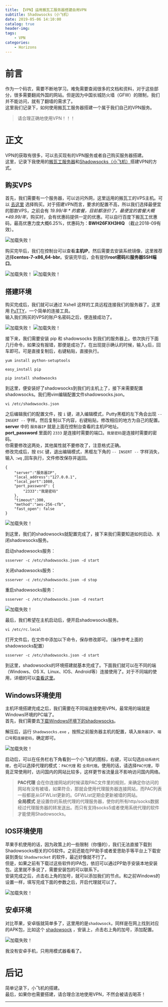 ```yaml
---
title: 【VPN】运用搬瓦工服务器搭建自用VPN
subtitle: Shadowsocks（小飞机）
date: 2019-05-06 14:10:00
catalog: true
header-img:
tags:
    - VPN
categories: 
    - Horizons
---
```


# 前言

作为一个码农，需要不断地学习。难免需要查阅很多的文档和资料，对于这些部分，很多需要翻阅外国的网站。但是因为中国长城防火墙（GFW）的限制，我们并不能访问，就有了翻墙的需求了。  
这里我们记录下，如何使用搬瓦工服务器搭建一个属于我们自己的VPN服务。  

> 请合理正确地使用VPN！！！  

# 正文

VPN的获取有很多，可以去买现有的VPN服务或者自己购买服务器搭建。  
这里，记录下我使用的[搬瓦工服务器][1]和[Shadowsocks（小飞机）][3]搭建VPN的方式。  

## 购买VPS

首先，我们需要有一个服务器，可以访问外网，这里运用的搬瓦工的VPS主机。可以 [去这里][1] 选择购买。对于搭建VPN而言，要求的配置不高，所以我们选择最便宜的那款VPS，之前会有 *$19.99/年* 的套餐，目前都涨价了。最便宜的套餐大概 *$49.99/年*，购买时，会有优惠码提供一定的优惠。可以自行百度下搬瓦工优惠码，最高优惠力度大概6.25%，优惠码为：**BWH26FXH3HIQ** （截止2018-09有效）。  

<img class="shadow" alt="加载失败！" src="/img/article/vpn-shadowsocks/vpn-shadowsocks-1.png" />

购买完毕后，我们在控制台可以查看**主机IP**。然后需要去安装系统镜像，这里推荐选择**centos-7-x86_64-bbr**。安装完毕后，会有提供**root密码**和**服务器SSH端口**。

<img class="shadow" alt="加载失败！" src="/img/article/vpn-shadowsocks/vpn-shadowsocks-2.png" />

<img class="shadow" alt="加载失败！" src="/img/article/vpn-shadowsocks/vpn-shadowsocks-3.png" />

## 搭建环境

购买完成后，我们就可以通过 Xshell 这样的工具远程连接我们的服务器了。这里用 [PuTTY][2]，一个简单的连接工具。  
输入我们购买的VPS的账户名密码之后，便连接成功了。  

<img class="shadow" alt="加载失败！" src="/img/article/vpn-shadowsocks/vpn-shadowsocks-4.png" />

<img class="shadow" alt="加载失败！" src="/img/article/vpn-shadowsocks/vpn-shadowsocks-5.png" />

接下来，我们需要安装 pip 和 shadowsocks 到我们的服务器上。依次执行下面几行命令，如果没有报错，那便是成功了。在出现提示确认的时候，输入`y`后，回车即可。可是直接复制后，右键粘贴，直接执行。  

```shell
yum install python-setuptools
```

```shell
easy_install pip
```

```shell
pip install shadowsocks
```

到这里，便安装好了shadowsocks到我们的主机上了，接下来需要配置shadowsocks。我们用vim编辑配置文件shadowsocks.json。

```shell
vi /etc/shadowsocks.json
```

之后编辑我们的配置文件，按 `i` 键，进入编辑模式，Putty黑框的左下角会出现 `-- INSERT --` 字样。然后复制以下内容，右键粘贴，修改相应的地方为自己的配置。  
**server** 中的 `服务器IP` 就是上面在控制台查看的主机IP地址。  
**port_password** 里面的 `2333` 是连接时需要的端口。`我是密码`是连接时需要的密码。  
你需要修改这两处，其他属性就不要修改了，注意格式正确。  
修改完成后，按 `ESC` 键，退出编辑模式，黑框左下角的 `-- INSERT --` 字样消失，输入 `:wq` ,回车执行，文件修改保存并返回。

```shell
{
    "server":"服务器IP",
    "local_address":"127.0.0.1",  
    "local_port":1080,
    "port_password": {
        "2333":"我是密码"
    },
    "timeout":300,
    "method":"aes-256-cfb",
    "fast_open": false
}
```

<img class="shadow" alt="加载失败！" src="/img/article/vpn-shadowsocks/vpn-shadowsocks-6.png" /> 

到这里，我们的shadowsocks就配置完成了，接下来我们需要知道如何启动、关闭shadowsocks服务。

启动shadowsocks服务：

```shell
ssserver -c /etc/shadowsocks.json -d start
```

关闭shadowsocks服务：

```shell
ssserver -c /etc/shadowsocks.json -d stop
```

重启shadowsocks服务：

```shell
ssserver -c /etc/shadowsocks.json -d restart
```

<img class="shadow" alt="加载失败！" src="/img/article/vpn-shadowsocks/vpn-shadowsocks-7.png" /> 

最后，我们希望在主机启动后，便开启shadowsocks服务。  

```shell
vi /etc/rc.local
```

打开文件后，在文件中添加以下命令，保存修改即可。（操作参考上面的shadowsocks配置）

```shell
ssserver -c /etc/shadowsocks.json -d start
```

到这里，shadowsocks的环境搭建就基本完成了。下面我们就可以在不同的端（Windows、OS X、Linux、IOS、Android等）连接使用了。对于不同端的使用，详细的可以[查看这里][4]。  

## Windows环境使用

主机环境搭建完成之后，我们需要在不同端连接使用VPN，最常用的端就是Windows环境的PC端了。  
首先，我们需要去[下载Windows环境下的shadowsocks][5]。

解压后，运行 `Shadowsocks.exe` ，按照之前服务器主机的配置，填入`服务器IP`、`端口号`和`连接密码`，确定即可。  

<img class="shadow" alt="加载失败！" src="/img/article/vpn-shadowsocks/vpn-shadowsocks-8.png" /> 

启动后，可以在任务栏右下角看到一个小飞机的图标，右键，可以勾选`启动系统代理`，也可以选择代理的模式：`PAC代理` 和 `全局代理`。使用的话，请选择`PAC代理`，毕竟正常使用时，访问国内的网站比较多，这样更节省流量且不影响访问国内网络。  

> **PAC代理** 会在你连接网站的时候读取PAC文件里的规则，来确定你访问的网站有没有被墙，如果符合，那就会使用代理服务器连接网站，而PAC列表一般都是从GFWList更新的。GFWList定期会更新被墙的网站。  
> **全局模式** 是设置你的系统代理的代理服务器，使你的所有http/socks数据经过代理服务器的转发送出。而只有支持socks5或者使用系统代理的软件才能使用Shadowsocks。

## IOS环境使用

苹果手机使用的话，因为政策上的一些限制（你懂的），我们无法直接下载到Shadowsocks相关的IOS软件。之前还能在PP助手或者爱思助手等平台上下载安装到类似 `Shadowrocket` 的软件，最近好像就不行了。  
但是，如果之前有下载过这些软件的IPA包，依旧可以通过PP助手安装本地安装包。这里就不多说了，需要安装包的可以联系下。  
安装完成之后，点击右上角的加号，就可以添加我们的节点。和之前Windows的设置一样，填写完成下面的参数之后，开启代理就可以了。  

<img class="shadow" alt="加载失败！" src="/img/article/vpn-shadowsocks/vpn-shadowsocks-9.jpg" />

## 安卓环境

对比苹果，安卓版就简单多了，这里用的是`shadowsock`，同样是在网上找到对应的APK包，比如这个 [shadowsock][6] ，安装上，点击右上角的加号，添加配置。  

<img class="shadow" alt="加载失败！" src="/img/article/vpn-shadowsocks/vpn-shadowsocks-10.png" />

我没有安卓手机，只用用模式器看看了。

# 后记

简单记录下，小飞机的搭建。  
最后，如果你也需要搭建，请合理合法地使用VPN，不然会被请去喝茶！  

---  

[1]: https://bwh88.net/  
[2]: https://putty.en.softonic.com/
[3]: https://github.com/shadowsocks/shadowsocks/wiki/Shadowsocks-%E4%BD%BF%E7%94%A8%E8%AF%B4%E6%98%8E
[4]: https://github.com/shadowsocks/shadowsocks/wiki/Ports-and-Clients
[5]: https://github.com/shadowsocks/shadowsocks-windows/releases/download/4.1.3/Shadowsocks-4.1.3.zip
[6]: https://apkbe.com/zh/apk/3418-com.github.shadowsocks